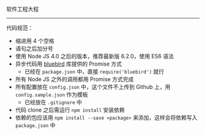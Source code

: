 软件工程大程

----

代码规范：

* 缩进用 4 个空格
* 语句之后加分号
* 使用 Node JS 4.0 之后的版本，推荐最新版 6.2.0，使用 ES6 语法
* 异步代码用 [bluebird](http://bluebirdjs.com) 库提供的 Promise 方式
  * 已经在 `package.json` 中，直接 `require('bluebird')` 就行
* 所有 Node JS 之外的调用都用 Promise 方式完成
* 所有配置放在 `config.json` 中，这个文件不上传到 Github 上，用 `config.sample.json` 作为模板
  * 已经放在 `.gitignore` 中
* 代码 clone 之后需运行 `npm install` 安装依赖
* 依赖的包应该用 `npm install --save <package>` 来添加，这样会将依赖写入 `package.json` 中
